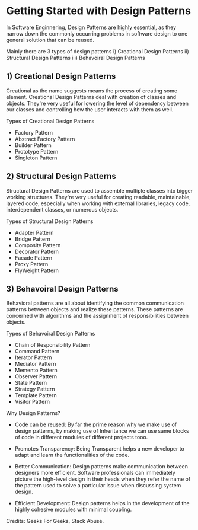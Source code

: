 # Getting Started with Design Patterns

In Software Enginnering, Design Patterns are highly essential, as they narrow down the commonly occurring problems in software design to one general solution that can be reused.

Mainly there are 3 types of design patterns
i) Creational Design Patterns
ii) Structural Design Patterns
iii) Behavoiral Design Patterns

## 1) Creational Design Patterns
Creational as the name suggests means the process of creating some element. Creational Design Patterns deal with creation of classes and objects.
They're very useful for lowering the level of dependency between our classes and controlling how the user interacts with them as well.

Types of Creational Design Patterns
 - Factory Pattern
 - Abstract Factory Pattern
 - Builder Pattern
 - Prototype Pattern
 - Singleton Pattern


## 2) Structural Design Patterns
Structural Design Patterns are used to assemble multiple classes into bigger working structures.
They're very useful for creating readable, maintainable, layered code, especially when working with external libraries, legacy code, interdependent classes, or numerous objects.

Types of Structural Design Patterns
 - Adapter Pattern
 - Bridge Pattern
 - Composite Pattern
 - Decorator Pattern
 - Facade Pattern
 - Proxy Pattern
 - FlyWeight Pattern

## 3) Behavoiral Design Patterns
Behavioral patterns are all about identifying the common communication patterns between objects and realize these patterns. These patterns are concerned with algorithms and the assignment of responsibilities between objects.

Types of Behavoiral Design Patterns
 - Chain of Responsibility Pattern
 - Command Pattern
 - Iterator Pattern
 - Mediator Pattern
 - Memento Pattern
 - Observer Pattern
 - State Pattern
 - Strategy Pattern
 - Template Pattern
 - Visitor Pattern


Why Design Patterns?
- Code can be reused: By far the prime reason why we make use of design patterns, by making use of Inheritance we can use same blocks of code in different modules of different projects tooo.

- Promotes Transparency: Being Transparent helps a new developer to adapt and learn the functionalities of the code.
- Better Communication: Design patterns make communication between designers more efficient. Software professionals can immediately picture the high-level design in their heads when they refer the name of the pattern used to solve a particular issue when discussing system design.

- Efficient Development: Design patterns helps in the development of the highly cohesive modules with minimal coupling.


Credits: Geeks For Geeks, Stack Abuse.






